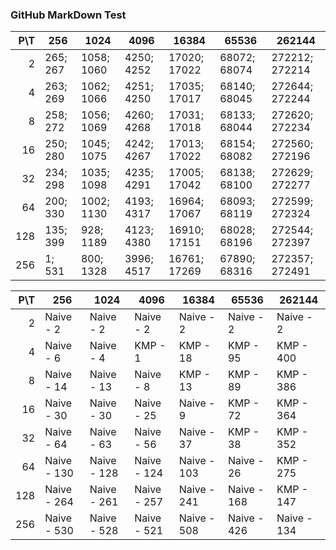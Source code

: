 ### GitHub MarkDown Test


| P\T |               256  |              1024  |              4096  |             16384  |             65536  |            262144  |
|----:|--------------------|--------------------|--------------------|--------------------|--------------------|--------------------|
|   2 |     265;      267  |    1058;     1060  |    4250;     4252  |   17020;    17022  |   68072;    68074  |  272212;   272214  |
|   4 |     263;      269  |    1062;     1066  |    4251;     4250  |   17035;    17017  |   68140;    68045  |  272644;   272244  |
|   8 |     258;      272  |    1056;     1069  |    4260;     4268  |   17031;    17018  |   68133;    68044  |  272620;   272234  |
|  16 |     250;      280  |    1045;     1075  |    4242;     4267  |   17013;    17022  |   68154;    68082  |  272560;   272196  |
|  32 |     234;      298  |    1035;     1098  |    4235;     4291  |   17005;    17042  |   68138;    68100  |  272629;   272277  |
|  64 |     200;      330  |    1002;     1130  |    4193;     4317  |   16964;    17067  |   68093;    68119  |  272599;   272324  |
| 128 |     135;      399  |     928;     1189  |    4123;     4380  |   16910;    17151  |   68028;    68196  |  272544;   272397  |
| 256 |       1;      531  |     800;     1328  |    3996;     4517  |   16761;    17269  |   67890;    68316  |  272357;   272491  |


| P\T |               256  |              1024  |              4096  |             16384  |             65536  |            262144  |
|----:|--------------------|--------------------|--------------------|--------------------|--------------------|--------------------|
|   2 | Naive -         2  | Naive -         2  | Naive -         2  | Naive -         2  | Naive -         2  | Naive -         2  |
|   4 | Naive -         6  | Naive -         4  |  KMP  -         1  |  KMP  -        18  |  KMP  -        95  |  KMP  -       400  |
|   8 | Naive -        14  | Naive -        13  | Naive -         8  |  KMP  -        13  |  KMP  -        89  |  KMP  -       386  |
|  16 | Naive -        30  | Naive -        30  | Naive -        25  | Naive -         9  |  KMP  -        72  |  KMP  -       364  |
|  32 | Naive -        64  | Naive -        63  | Naive -        56  | Naive -        37  |  KMP  -        38  |  KMP  -       352  |
|  64 | Naive -       130  | Naive -       128  | Naive -       124  | Naive -       103  | Naive -        26  |  KMP  -       275  |
| 128 | Naive -       264  | Naive -       261  | Naive -       257  | Naive -       241  | Naive -       168  |  KMP  -       147  |
| 256 | Naive -       530  | Naive -       528  | Naive -       521  | Naive -       508  | Naive -       426  | Naive -       134  |
				   
